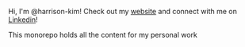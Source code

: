 Hi, I'm @harrison-kim! Check out my [website](https://harrison.kim/) and connect with me on [Linkedin](https://www.linkedin.com/in/harrison-kim/)! 

This monorepo holds all the content for my personal work
